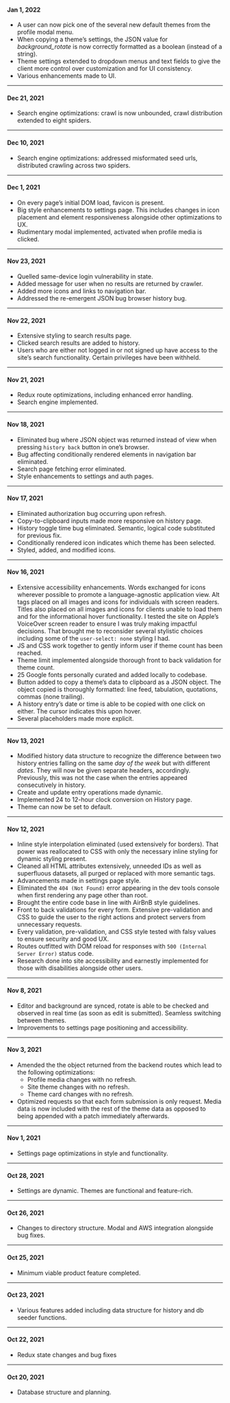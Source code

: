 #### Jan 1, 2022
+ A user can now pick one of the several new default themes from the profile modal menu.
+ When copying a theme’s settings, the JSON value for *background_rotate* is now correctly formatted as a boolean (instead of a string).
+ Theme settings extended to dropdown menus and text fields to give the client more control over customization and for UI consistency.
+ Various enhancements made to UI.
---
#### Dec 21, 2021
+ Search engine optimizations: crawl is now unbounded, crawl distribution extended to eight spiders.
---
#### Dec 10, 2021
+ Search engine optimizations: addressed misformated seed urls, distributed crawling across two spiders.
---
#### Dec 1, 2021
+ On every page’s initial DOM load, favicon is present.
+ Big style enhancements to settings page. This includes changes in icon placement and element responsiveness alongside other optimizations to UX.
+ Rudimentary modal implemented, activated when profile media is clicked.
---
#### Nov 23, 2021
+ Quelled same-device login vulnerability in state.
+ Added message for user when no results are returned by crawler.
+ Added more icons and links to navigation bar.
+ Addressed the re-emergent JSON bug browser history bug.
---
#### Nov 22, 2021
+ Extensive styling to search results page.
+ Clicked search results are added to history.
+ Users who are either not logged in or not signed up have access to the site’s search functionality. Certain privileges have been withheld.
---
#### Nov 21, 2021
+ Redux route optimizations, including enhanced error handling.
+ Search engine implemented.
---
#### Nov 18, 2021
+ Eliminated bug where JSON object was returned instead of view when pressing `history back` button in one’s browser.
+ Bug affecting conditionally rendered elements in navigation bar eliminated.
+ Search page fetching error eliminated.
+ Style enhancements to settings and auth pages.
---
#### Nov 17, 2021
+ Eliminated authorization bug occurring upon refresh.
+ Copy-to-clipboard inputs made more responsive on history page.
+ History toggle time bug eliminated. Semantic, logical code substituted for previous fix.
+ Conditionally rendered icon indicates which theme has been selected.
+ Styled, added, and modified icons.
---
#### Nov 16, 2021
+ Extensive accessibility enhancements. Words exchanged for icons wherever possible to promote a language-agnostic application view. Alt tags placed on all images and icons for individuals with screen readers. Titles also placed on all images and icons for clients unable to load them and for the informational hover functionality. I tested the site on Apple’s VoiceOver screen reader to ensure I was truly making impactful decisions. That brought me to reconsider several stylistic choices including some of the `user-select: none` styling I had.
+ JS and CSS work together to gently inform user if theme count has been reached.
+ Theme limit implemented alongside thorough front to back validation for theme count.
+ 25 Google fonts personally curated and added locally to codebase.
+ Button added to copy a theme’s data to clipboard as a JSON object. The object copied is thoroughly formatted: line feed, tabulation, quotations, commas (none trailing).
+ A history entry’s date or time is able to be copied with one click on either. The cursor indicates this upon hover.
+ Several placeholders made more explicit.
---
#### Nov 13, 2021
+ Modified history data structure to recognize the difference between two history entries falling on the same *day of the week* but with different *dates*. They will now be given separate headers, accordingly. Previously, this was not the case when the entries appeared consecutively in history.
+ Create and update entry operations made dynamic.
+ Implemented 24 to 12-hour clock conversion on History page.
+ Theme can now be set to default.
---
#### Nov 12, 2021
+ Inline style interpolation eliminated (used extensively for borders). That power was reallocated to CSS with only the necessary inline styling for dynamic styling present.
+ Cleaned all HTML attributes extensively, unneeded IDs as well as superfluous datasets, all purged or replaced with more semantic tags.
+ Advancements made in settings page style.
+ Eliminated the `404 (Not Found)` error appearing in the dev tools console when first rendering any page other than root.
+ Brought the entire code base in line with AirBnB style guidelines.
+ Front to back validations for every form. Extensive pre-validation and CSS to guide the user to the right actions and protect servers from unnecessary requests.
+ Every validation, pre-validation, and CSS style tested with falsy values to ensure security and good UX.
+ Routes outfitted with DOM reload for responses with `500 (Internal Server Error)` status code.
+ Research done into site accessibility and earnestly implemented for those with disabilities alongside other users.
---
#### Nov 8, 2021
+ Editor and background are synced, rotate is able to be checked and observed in real time (as soon as edit is submitted). Seamless switching between themes.
+ Improvements to settings page positioning and accessibility.
---
#### Nov 3, 2021
+  Amended the the object returned from the backend routes which lead to the following optimizations:
    + Profile media changes with no refresh.  
    + Site theme changes with no refresh.
    + Theme card changes with no refresh.
+ Optimized requests so that each form submission is only request. Media data is now included with the rest of the theme data as opposed to being appended with a patch immediately afterwards.
---
#### Nov 1, 2021
+ Settings page optimizations in style and functionality.
---
#### Oct 28, 2021
+ Settings are dynamic. Themes are functional and feature-rich.
---
#### Oct 26, 2021
+ Changes to directory structure. Modal and AWS integration alongside bug fixes.
---
#### Oct 25, 2021
+ Minimum viable product feature completed.
---
#### Oct 23, 2021
+ Various features added including data structure for history and db seeder functions.
---
#### Oct 22, 2021
+ Redux state changes and bug fixes
---
#### Oct 20, 2021
+ Database structure and planning.
